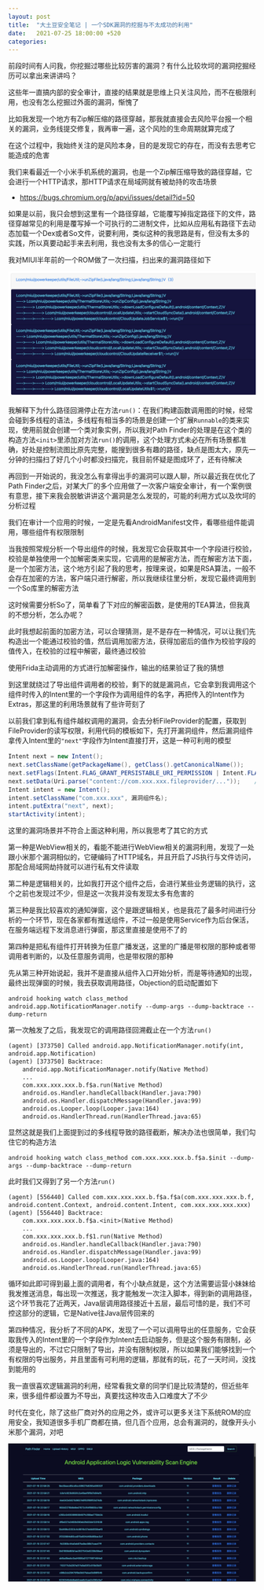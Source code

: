 ```yaml
---
layout: post
title:  "大土豆安全笔记 | 一个SDK漏洞的挖掘与不太成功的利用"
date:   2021-07-25 18:00:00 +520
categories: 
---
```


前段时间有人问我，你挖掘过哪些比较厉害的漏洞？有什么比较坎坷的漏洞挖掘经历可以拿出来讲讲吗？

这些年一直搞内部的安全审计，直接的结果就是思维上只关注风险，而不在极限利用，也没有怎么挖掘过外面的漏洞，惭愧了

比如我发现一个地方有Zip解压缩的路径穿越，那我就直接会去风险平台报一个相关的漏洞，业务线提交修复，我再审一遍，这个风险的生命周期就算完成了

在这个过程中，我始终关注的是风险本身，目的是发现它的存在，而没有去思考它能造成的危害

我们来看最近一个小米手机系统的漏洞，也是一个Zip解压缩导致的路径穿越，它会进行一个HTTP请求，那HTTP请求在局域网就有被劫持的攻击场景
- https://bugs.chromium.org/p/apvi/issues/detail?id=50

如果是以前，我只会想到这里有一个路径穿越，它能覆写掉指定路径下的文件，路径穿越常见的利用是覆写掉一个可执行的二进制文件，比如从应用私有路径下去动态加载一个Dex或者So文件，说要利用，类似这种的我思路是有，但没有太多的实践，所以真要动起手来去利用，我也没有太多的信心一定能行

我对MIUI半年前的一个ROM做了一次扫描，扫出来的漏洞路径如下

![IMAGE](/assets/resources/33EA9A0CD9861351703E01962CE06232.jpg)

我解释下为什么路径回溯停止在方法`run()`：在我们构建函数调用图的时候，经常会碰到多线程的语法，多线程有相当多的场景是创建一个扩展`Runnable`的类来实现，使用前就会创建一个类对象实例，所以我对Path Finder的处理是在这个类的构造方法`<init>`里添加对方法`run()`的调用，这个处理方式未必在所有场景都准确，好处是控制流图比原先完整，能搜到很多有趣的路径，缺点是图太大，原先一分钟的扫描扫了好几个小时都没扫描完，我目前怀疑是图成环了，还有待解决

再回到一开始说的，我没怎么有拿得出手的漏洞可以跟人聊，所以最近我在优化了Path Finder之后，对某大厂的多个应用做了一次客户端安全审计，有一个案例很有意思，接下来我会脱敏讲讲这个漏洞是怎么发现的，可能的利用方式以及坎坷的分析过程

我们在审计一个应用的时候，一定是先看AndroidManifest文件，看哪些组件能调用，哪些组件有权限限制

当我按照常规分析一个导出组件的时候，我发现它会获取其中一个字段进行校验，校验是单独使用一个加解密类来实现，它调用的是解密方法，而在解密方法下面，是一个加密方法，这个地方引起了我的思考，按理来说，如果是RSA算法，一般不会存在加密的方法，客户端只进行解密，所以我继续往里分析，发现它最终调用到一个So库里的解密方法

这时候需要分析So了，简单看了下对应的解密函数，是使用的TEA算法，但我真的不想分析，怎么办呢？

此时我想起前面的加密方法，可以合理猜测，是不是存在一种情况，可以让我们先构造出一个能通过校验的值，然后调用加密方法，获得加密后的值作为校验字段的值传入，在校验的过程中解密，最终通过校验

使用Frida主动调用的方式进行加解密操作，输出的结果验证了我的猜想

到这里就绕过了导出组件调用者的校验，剩下的就是漏洞点，它会拿到我调用这个组件时传入的Intent里的一个字段作为调用组件的名字，再把传入的Intent作为Extras，那这里的利用场景就有了些许苛刻了

以前我们拿到私有组件越权调用的漏洞，会去分析FileProvider的配置，获取到FileProvider的读写权限，利用代码的模板如下，先打开漏洞组件，然后漏洞组件拿传入Intent里的`"next"`字段作为Intent直接打开，这是一种可利用的模型
```Java
Intent next = new Intent();
next.setClassName(getPackageName(), getClass().getCanonicalName());
next.setFlags(Intent.FLAG_GRANT_PERSISTABLE_URI_PERMISSION | Intent.FLAG_GRANT_WRITE_URI_PERMISSION);
next.setData(Uri.parse("content://com.xxx.xxx.fileprovider/..."));    // 需要获取读写权限的私有文件路径
Intent intent = new Intent();
intent.setClassName("com.xxx.xxx", 漏洞组件名);
intent.putExtra("next", next);
startActivity(intent);
```

这里的漏洞场景并不符合上面这种利用，所以我思考了其它的方式

第一种是WebView相关的，看能不能进行WebView相关的漏洞利用，发现了一处跟小米那个漏洞相似的，它硬编码了HTTP域名，并且开启了JS执行与文件访问，那配合局域网劫持就可以进行私有文件读取

第二种是逻辑相关的，比如我打开这个组件之后，会进行某些业务逻辑的执行，这个之前也发现过不少，但是这一次我并没有发现太多有危害的

第三种是我比较喜欢的通知弹窗，这个是跟逻辑相关，也是我花了最多时间进行分析的一个环节，现在各家都有推送组件，不过一般是使用Service作为后台保活，在服务端远程下发消息进行弹窗，那这里直接是使用不了的

第四种是把私有组件打开转换为任意广播发送，这里的广播是带权限的那种或者带调用者判断的，以及任意服务调用，也是带权限的那种

先从第三种开始说起，我并不是直接从组件入口开始分析，而是等待通知的出现，最终出现弹窗的时候，我去获取调用路径，Objection的启动配置如下
```
android hooking watch class_method android.app.NotificationManager.notify --dump-args --dump-backtrace --dump-return
```

第一次触发了之后，我发现它的调用路径回溯截止在一个方法`run()`
```
(agent) [373750] Called android.app.NotificationManager.notify(int, android.app.Notification)
(agent) [373750] Backtrace:
	android.app.NotificationManager.notify(Native Method)
	...
	com.xxx.xxx.xxx.b.f$a.run(Native Method)
	android.os.Handler.handleCallback(Handler.java:790)
	android.os.Handler.dispatchMessage(Handler.java:99)
	android.os.Looper.loop(Looper.java:164)
	android.os.HandlerThread.run(HandlerThread.java:65)
```

显然这就是我们上面提到过的多线程导致的路径截断，解决办法也很简单，我们勾住它的构造方法
```
android hooking watch class_method com.xxx.xxx.xxx.b.f$a.$init --dump-args --dump-backtrace --dump-return
```

此时我们又得到了另一个方法`run()`
```
(agent) [556440] Called com.xxx.xxx.xxx.b.f$a.f$a(com.xxx.xxx.xxx.b.f, android.content.Context, android.content.Intent, com.xxx.xxx.xxx.xxx)
(agent) [556440] Backtrace:
	com.xxx.xxx.xxx.b.f$a.<init>(Native Method)
	...
	com.xxx.xxx.xxx.b.f$1.run(Native Method)
	android.os.Handler.handleCallback(Handler.java:790)
	android.os.Handler.dispatchMessage(Handler.java:99)
	android.os.Looper.loop(Looper.java:164)
	android.os.HandlerThread.run(HandlerThread.java:65)
```

循环如此即可得到最上面的调用者，有个小缺点就是，这个方法需要运营小妹妹给我发推送消息，每出现一次推送，我才能触发一次注入脚本，得到新的调用路径，这个环节我花了近两天，Java层调用路径接近十五层，最后可惜的是，我们不可控这部分的逻辑，它是Native往Java层传回来的

第四种情况，我分析了不同的APK，发现了一个可以调用导出的任意服务，它会获取我传入的Intent里的一个字段作为Intent去启动服务，但是这个服务有限制，必须是导出的，不过它只限制了导出，并没有限制权限，所以如果我们能够找到一个有权限的导出服务，并且里面有可利用的逻辑，那就有的玩，花了一天时间，没找到能用的

我一直很喜欢逻辑漏洞的利用，经常看我文章的同学们是比较清楚的，但近些年来，很多组件都设置为不导出，真要找这种攻击入口难度大了不少

时代在变化，除了这些厂商对外的应用之外，或许可以更多关注下系统ROM的应用安全，我知道很多手机厂商都在搞，但几百个应用，总会有漏洞的，就像开头小米那个漏洞，对吧

![IMAGE](/assets/resources/5BBB2229D9101D11B79C58F34E5399AD.jpg)